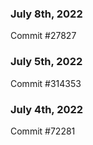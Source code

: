### July 8th, 2022

Commit #27827

### July 5th, 2022

Commit #314353


### July 4th, 2022

Commit #72281
